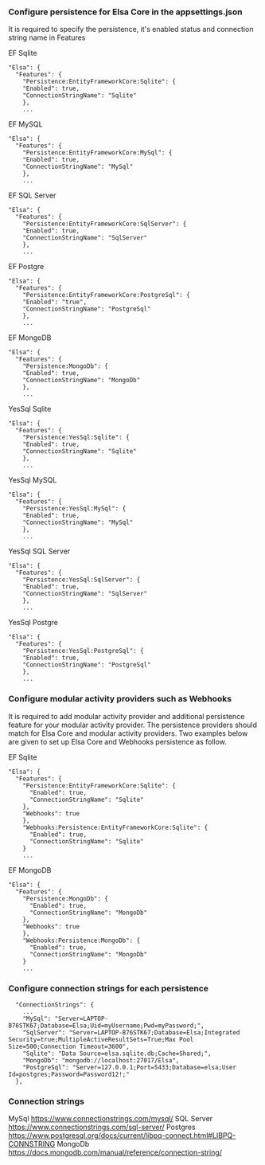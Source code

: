 ### Configure persistence for Elsa Core in the appsettings.json

It is required to specify the persistence, it's enabled status and connection string name in Features

EF Sqlite
```
"Elsa": {
  "Features": {
    "Persistence:EntityFrameworkCore:Sqlite": {
    "Enabled": true,
    "ConnectionStringName": "Sqlite"
    },
    ...
```

EF MySQL
```
"Elsa": {
  "Features": {
    "Persistence:EntityFrameworkCore:MySql": {
    "Enabled": true,
    "ConnectionStringName": "MySql"
    },
    ...
```

EF SQL Server
```
"Elsa": {
  "Features": {
    "Persistence:EntityFrameworkCore:SqlServer": {
    "Enabled": true,
    "ConnectionStringName": "SqlServer"
    },
    ...  
```

EF Postgre
```
"Elsa": {
  "Features": {
    "Persistence:EntityFrameworkCore:PostgreSql": {
    "Enabled": "true",
    "ConnectionStringName": "PostgreSql"
    },
    ...
```

EF MongoDB
```
"Elsa": {
  "Features": {
    "Persistence:MongoDb": {
    "Enabled": true,
    "ConnectionStringName": "MongoDb"
    },
    ...
```

YesSql Sqlite
```
"Elsa": {
  "Features": {
    "Persistence:YesSql:Sqlite": {
    "Enabled": true,
    "ConnectionStringName": "Sqlite"
    },
    ...
```

YesSql MySQL
```
"Elsa": {
  "Features": {
    "Persistence:YesSql:MySql": {
    "Enabled": true,
    "ConnectionStringName": "MySql"
    },
    ...
```

YesSql SQL Server
```
"Elsa": {
  "Features": {
    "Persistence:YesSql:SqlServer": {
    "Enabled": true,
    "ConnectionStringName": "SqlServer"
    },
    ...
```

YesSql Postgre
```
"Elsa": {
  "Features": {
    "Persistence:YesSql:PostgreSql": {
    "Enabled": true,
    "ConnectionStringName": "PostgreSql"
    },
    ...
```

### Configure modular activity providers such as Webhooks
It is required to add modular activity provider and additional persistence feature for your modular activity provider.
The persistence providers should match for Elsa Core and modular activity providers.
Two examples below are given to set up Elsa Core and Webhooks persistence as follow.

EF Sqlite
```
"Elsa": {
  "Features": {
    "Persistence:EntityFrameworkCore:Sqlite": {
      "Enabled": true,
      "ConnectionStringName": "Sqlite"
    },
    "Webhooks": true
    },
    "Webhooks:Persistence:EntityFrameworkCore:Sqlite": {
      "Enabled": true,
      "ConnectionStringName": "Sqlite"
    }
    ...
```

EF MongoDB
```
"Elsa": {
  "Features": {
    "Persistence:MongoDb": {
      "Enabled": true,
      "ConnectionStringName": "MongoDb"
    },
    "Webhooks": true
    },
    "Webhooks:Persistence:MongoDb": {
      "Enabled": true,
      "ConnectionStringName": "MongoDb"
    }
    ...
```

### Configure connection strings for each persistence

```
  "ConnectionStrings": {
    ...
    "MySql": "Server=LAPTOP-B76STK67;Database=Elsa;Uid=myUsername;Pwd=myPassword;",
    "SqlServer": "Server=LAPTOP-B76STK67;Database=Elsa;Integrated Security=true;MultipleActiveResultSets=True;Max Pool Size=500;Connection Timeout=3600",
    "Sqlite": "Data Source=elsa.sqlite.db;Cache=Shared;",
    "MongoDb": "mongodb://localhost:27017/Elsa",
    "PostgreSql": "Server=127.0.0.1;Port=5433;Database=elsa;User Id=postgres;Password=Password12!;"
  },
```

### Connection strings
MySql
https://www.connectionstrings.com/mysql/
SQL Server
https://www.connectionstrings.com/sql-server/
Postgres
https://www.postgresql.org/docs/current/libpq-connect.html#LIBPQ-CONNSTRING
MongoDb
https://docs.mongodb.com/manual/reference/connection-string/